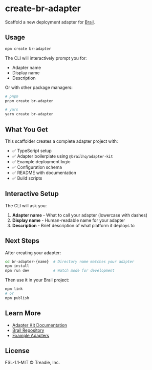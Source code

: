 # create-br-adapter

Scaffold a new deployment adapter for [Brail](https://github.com/kagehq/brail).

## Usage

```bash
npm create br-adapter
```

The CLI will interactively prompt you for:
- Adapter name
- Display name  
- Description

Or with other package managers:

```bash
# pnpm
pnpm create br-adapter

# yarn
yarn create br-adapter
```

## What You Get

This scaffolder creates a complete adapter project with:

- ✅ TypeScript setup
- ✅ Adapter boilerplate using `@brailhq/adapter-kit`
- ✅ Example deployment logic
- ✅ Configuration schema
- ✅ README with documentation
- ✅ Build scripts

## Interactive Setup

The CLI will ask you:

1. **Adapter name** - What to call your adapter (lowercase with dashes)
2. **Display name** - Human-readable name for your adapter
3. **Description** - Brief description of what platform it deploys to

## Next Steps

After creating your adapter:

```bash
cd br-adapter-{name}  # Directory name matches your adapter
npm install
npm run dev           # Watch mode for development
```

Then use it in your Brail project:

```bash
npm link
# or
npm publish
```

## Learn More

- [Adapter Kit Documentation](https://www.npmjs.com/package/@brailhq/adapter-kit)
- [Brail Repository](https://github.com/kagehq/brail)
- [Example Adapters](https://github.com/kagehq/brail/tree/main/packages/adapters)

## License

FSL-1.1-MIT © Treadie, Inc.

